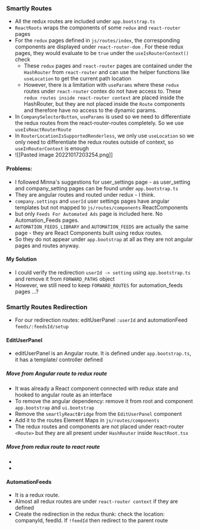 ### Smartly Routes
- All the redux routes are included under `app.bootstrap.ts`
- `ReactRoots` wraps the components of some `redux` and `react-router` pages
- For the `redux` pages defined in `js/routes/index`, the corresponding components are displayed under `react-router-dom` . For these redux pages, they would evaluate to be `true` under the `useIsRouterContext()` check
	- These `redux` pages and `react-router` pages are contained under the `HashRouter` from `react-router` and can use the helper functions like `useLocation` to get the current path location
	- However, there is a limitation with `useParams` where these `redux` routes under `react-router` contex do not have  access to. These `redux routes inside react-router context` are placed inside the HashRouter, but they are not placed inside the `Route` components and therefore have no access to the dynamic params.
- In `CompanySelectorButton`, `useParams` is used so we need to differentiate the redux routes from the react-router-routes completely. So we use `useIsReactRouterRoute`
- In `RouterLocationIsSupportedRenderless`, we only use `useLocation` so we only need to differentiate the redux routes outside of context, so `useInRouterContext` is enough
- ![[Pasted image 20221017203254.png]]
#### Problems:
- I followed Minna's suggestions for user_settings page - as user_setting and company_setting pages can be found under `app.bootstrap.ts`
- They are angular routes and routed under redux - I think.
- `company.settings` and `userId` user settings pages have angular templates but not mapped to `js/routes/components` ReactComponents
- but only `Feeds For Automated Ads` page is included here. No Automation_Feeds pages.
- `AUTOMATION_FEEDS_LIBRARY` and `AUTOMATION_FEEDS` are actually the same page - they are React Components built using redux routes.
- So they do not appear under `app.bootstrap` at all as they are not angular pages and routes anyway.
#### My Solution
- I could verify the redirection `userId -> setting` using `app.bootstrap.ts` and remove it from `FORWARD_PATHS` object
- However, we still need to keep `FORWARD_ROUTES` for automation_feeds pages ...?

### Smartly Routes Redirection
- For our redirection routes: editUserPanel `:userId` and automationFeed `feeds/:feedsId/setup`

#### EditUserPanel
- editUserPanel is an Angular route. It is defined under `app.bootstrap.ts`, it has a template/ controller defined
##### Move from Angular route to redux route
- It was already a React component connected with redux state and hooked to angular route as an interface
- To remove the angular dependency: remove it from root and component `app.bootstrap` and `ui.bootstrap`
- Remove the `smartlyReactBridge` from the `EditUserPanel` component
- Add it to the routes Element Maps in `js/routes/components`
- The redux routes and components are not placed under react-router `<Route>` but they are all present under `HashRouter` inside `ReactRoot.tsx`
##### Move from redux route to react route
- 
- 

#### AutomationFeeds
- It is a redux route. 
- Almost all redux routes are under `react-router context` if they are defined  
- Create the redirection in the redux thunk: check the location: companyId, feedId. If `!feedId` then redirect to the parent route